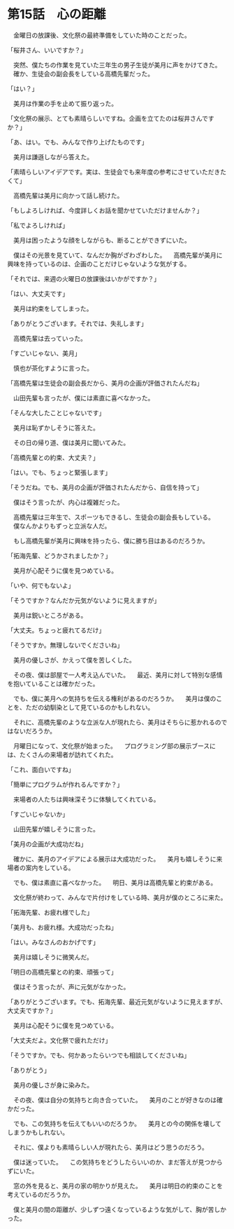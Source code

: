# 第15話　心の距離

　金曜日の放課後、文化祭の最終準備をしていた時のことだった。

「桜井さん、いいですか？」

　突然、僕たちの作業を見ていた三年生の男子生徒が美月に声をかけてきた。
　確か、生徒会の副会長をしている高橋先輩だった。

「はい？」

　美月は作業の手を止めて振り返った。

「文化祭の展示、とても素晴らしいですね。企画を立てたのは桜井さんですか？」

「あ、はい。でも、みんなで作り上げたものです」

　美月は謙遜しながら答えた。

「素晴らしいアイデアです。実は、生徒会でも来年度の参考にさせていただきたくて」

　高橋先輩は美月に向かって話し続けた。

「もしよろしければ、今度詳しくお話を聞かせていただけませんか？」

「私でよろしければ」

　美月は困ったような顔をしながらも、断ることができずにいた。

　僕はその光景を見ていて、なんだか胸がざわざわした。
　高橋先輩が美月に興味を持っているのは、企画のことだけじゃないような気がする。

「それでは、来週の火曜日の放課後はいかがですか？」

「はい、大丈夫です」

　美月は約束をしてしまった。

「ありがとうございます。それでは、失礼します」

　高橋先輩は去っていった。

「すごいじゃない、美月」

　慎也が茶化すように言った。

「高橋先輩は生徒会の副会長だから、美月の企画が評価されたんだね」

　山田先輩も言ったが、僕には素直に喜べなかった。

「そんな大したことじゃないです」

　美月は恥ずかしそうに答えた。

　その日の帰り道、僕は美月に聞いてみた。

「高橋先輩との約束、大丈夫？」

「はい。でも、ちょっと緊張します」

「そうだね。でも、美月の企画が評価されたんだから、自信を持って」

　僕はそう言ったが、内心は複雑だった。

　高橋先輩は三年生で、スポーツもできるし、生徒会の副会長もしている。
　僕なんかよりもずっと立派な人だ。

　もし高橋先輩が美月に興味を持ったら、僕に勝ち目はあるのだろうか。

「拓海先輩、どうかされましたか？」

　美月が心配そうに僕を見つめている。

「いや、何でもないよ」

「そうですか？なんだか元気がないように見えますが」

　美月は鋭いところがある。

「大丈夫。ちょっと疲れてるだけ」

「そうですか。無理しないでくださいね」

　美月の優しさが、かえって僕を苦しくした。

　その夜、僕は部屋で一人考え込んでいた。
　最近、美月に対して特別な感情を抱いていることは確かだった。

　でも、僕に美月への気持ちを伝える権利があるのだろうか。
　美月は僕のことを、ただの幼馴染として見ているのかもしれない。

　それに、高橋先輩のような立派な人が現れたら、美月はそちらに惹かれるのではないだろうか。

　月曜日になって、文化祭が始まった。
　プログラミング部の展示ブースには、たくさんの来場者が訪れてくれた。

「これ、面白いですね」

「簡単にプログラムが作れるんですか？」

　来場者の人たちは興味深そうに体験してくれている。

「すごいじゃないか」

　山田先輩が嬉しそうに言った。

「美月の企画が大成功だね」

　確かに、美月のアイデアによる展示は大成功だった。
　美月も嬉しそうに来場者の案内をしている。

　でも、僕は素直に喜べなかった。
　明日、美月は高橋先輩と約束がある。

　文化祭が終わって、みんなで片付けをしている時、美月が僕のところに来た。

「拓海先輩、お疲れ様でした」

「美月も、お疲れ様。大成功だったね」

「はい。みなさんのおかげです」

　美月は嬉しそうに微笑んだ。

「明日の高橋先輩との約束、頑張って」

　僕はそう言ったが、声に元気がなかった。

「ありがとうございます。でも、拓海先輩、最近元気がないように見えますが、大丈夫ですか？」

　美月は心配そうに僕を見つめている。

「大丈夫だよ。文化祭で疲れただけ」

「そうですか。でも、何かあったらいつでも相談してくださいね」

「ありがとう」

　美月の優しさが身に染みた。

　その夜、僕は自分の気持ちと向き合っていた。
　美月のことが好きなのは確かだった。

　でも、この気持ちを伝えてもいいのだろうか。
　美月との今の関係を壊してしまうかもしれない。

　それに、僕よりも素晴らしい人が現れたら、美月はどう思うのだろう。

　僕は迷っていた。
　この気持ちをどうしたらいいのか、まだ答えが見つからずにいた。

　窓の外を見ると、美月の家の明かりが見えた。
　美月は明日の約束のことを考えているのだろうか。

　僕と美月の間の距離が、少しずつ遠くなっているような気がして、胸が苦しかった。